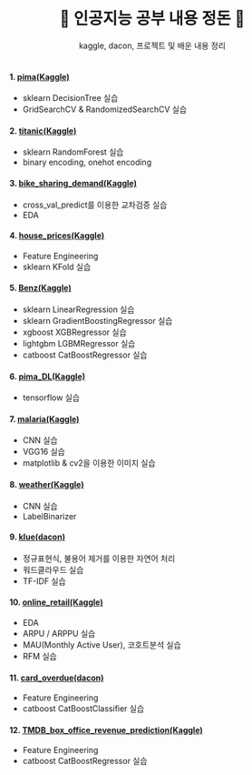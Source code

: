 <div align=center>
  <h1> 🤖 인공지능 공부 내용 정돈 🤖 </h1>
  kaggle, dacon, 프로젝트 및 배운 내용 정리
</div>

<br>

#### 1. [pima(Kaggle)](https://www.kaggle.com/datasets/uciml/pima-indians-diabetes-database)
- sklearn DecisionTree 실습
- GridSearchCV & RandomizedSearchCV 실습


#### 2. [titanic(Kaggle)](https://www.kaggle.com/competitions/titanic)
- sklearn RandomForest 실습
- binary encoding, onehot encoding


#### 3. [bike_sharing_demand(Kaggle)](https://www.kaggle.com/competitions/titanic)
- cross_val_predict를 이용한 교차검증 실습
- EDA


#### 4. [house_prices(Kaggle)](https://www.kaggle.com/c/house-prices-advanced-regression-techniques)
- Feature Engineering
- sklearn KFold 실습


#### 5. [Benz(Kaggle)](https://www.kaggle.com/competitions/mercedes-benz-greener-manufacturing)
- sklearn LinearRegression 실습
- sklearn GradientBoostingRegressor 실습
- xgboost XGBRegressor 실습
- lightgbm LGBMRegressor 실습
- catboost CatBoostRegressor 실습


#### 6. [pima_DL(Kaggle)](https://www.kaggle.com/datasets/uciml/pima-indians-diabetes-database)
- tensorflow 실습


#### 7. [malaria(Kaggle)](https://www.kaggle.com/datasets/iarunava/cell-images-for-detecting-malaria)
- CNN 실습
- VGG16 실습
- matplotlib & cv2을 이용한 이미지 실습

#### 8. [weather(Kaggle)](https://www.kaggle.com/datasets/vijaygiitk/multiclass-weather-dataset)
- CNN 실습
- LabelBinarizer 

#### 9. [klue(dacon)](https://dacon.io/competitions/official/235747)
- 정규표현식, 불용어 제거를 이용한 자연어 처리
- 워드클라우드 실습
- TF-IDF 실습

#### 10. [online_retail(Kaggle)](https://www.kaggle.com/datasets/carrie1/ecommerce-data)
- EDA
- ARPU / ARPPU 실습
- MAU(Monthly Active User), 코호트분석 실습
- RFM 실습

#### 11. [card_overdue(dacon)](https://dacon.io/competitions/official/235713)
- Feature Engineering
- catboost CatBoostClassifier 실습

#### 12. [TMDB_box_office_revenue_prediction(Kaggle)](https://www.kaggle.com/competitions/tmdb-box-office-prediction)
- Feature Engineering
- catboost CatBoostRegressor 실습
